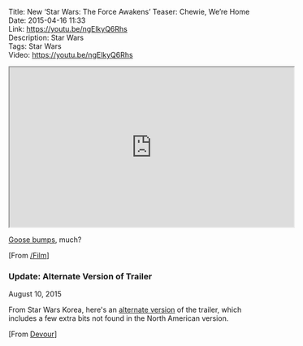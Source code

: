 Title: New ‘Star Wars: The Force Awakens’ Teaser: Chewie, We’re Home  
Date: 2015-04-16 11:33  
Link: https://youtu.be/ngElkyQ6Rhs  
Description: Star Wars  
Tags: Star Wars  
Video: https://youtu.be/ngElkyQ6Rhs  

<!-- FitVids -->
<!-- http://fitvidsjs.com -->
<script src="/js/fitvids.js"></script>
<script>
	$(document).ready(function(){
		$(".entry").fitVids();
	});
</script>

<iframe width="560" height="315" src="https://www.youtube.com/embed/ngElkyQ6Rhs"  allowfullscreen></iframe>

[Goose bumps][wikipedia], much? 

[From [/Film][slashfilm]]

<aside class="update">

### Update: Alternate Version of Trailer
<p class="updateTime"><time datetime="2015-08-10">August 10, 2015</time></p>

From Star Wars Korea, here's an [alternate version][alt] of the trailer, which includes a few extra bits not found in the North American version.

[From [Devour][dev]]

</aside>

[alt]: https://www.youtube.com/watch?v=M-VTdsCKLgg "Star Wars Korea version of the trailer (possibly not viewable outside of Korea)"
[dev]: http://devour.com/video/star-wars-the-force-awakens-korean-trailer/ "Star Wars: Force Awakens alternate trailer"
[slashfilm]: http://www.slashfilm.com/the-force-awakens-trailer/ "/Film sharing the Star Wars: The Force Awakens trailer"
[wikipedia]: https://en.wikipedia.org/wiki/Goose_bumps "Wikipedia: goose bumps"